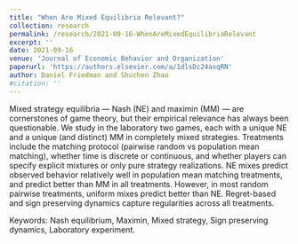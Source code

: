 ```yaml
---
title: "When Are Mixed Equilibria Relevant?"
collection: research
permalink: /research/2021-09-16-WhenAreMixedEquilibriaRelevant
excerpt: ''
date: 2021-09-16
venue: 'Journal of Economic Behavior and Organization'
paperurl: 'https://authors.elsevier.com/a/1dlsDc24axqRN'
author: Daniel Friedman and Shuchen Zhao
#citation: ''
---
```


Mixed strategy equilibria — Nash (NE) and maximin (MM) — are cornerstones of game theory, but their empirical relevance has always been questionable. We study in the laboratory two games, each with a unique NE and a unique (and distinct) MM in completely mixed strategies. Treatments include the matching protocol (pairwise random vs population mean matching), whether time is discrete or continuous, and whether players can specify explicit mixtures or only pure strategy realizations. NE mixes predict observed behavior relatively well in population mean matching treatments, and predict better than MM in all treatments. However, in most random pairwise treatments, uniform mixes predict better than NE. Regret-based and sign preserving dynamics capture regularities across all treatments.

Keywords: Nash equilibrium, Maximin, Mixed strategy, Sign preserving dynamics, Laboratory experiment.
